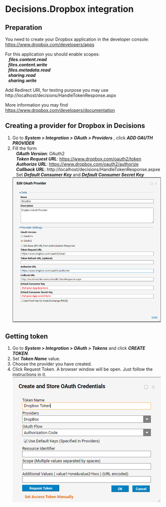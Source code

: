# Decisions.Dropbox integration
## Preparation
You need to create your Dropbox application in the developer console: https://www.dropbox.com/developers/apps

For this application you should enable scopes:<br />
&nbsp;&nbsp; ***files.content.read    <br />
&nbsp;&nbsp; files.content.write   <br />
&nbsp;&nbsp; files.metadata.read   <br />
&nbsp;&nbsp; sharing.read    <br />
&nbsp;&nbsp; sharing.write***   <br />

Add Redirect URI, for testing purpose you may use http://localhost/decisions/HandleTokenResponse.aspx 

More information you may find  https://www.dropbox.com/developers/documentation


## Creating a provider for Dropbox in Decisions
1. Go to ***System > Integration > OAuth > Providers***   ,  click ***ADD OAUTH PROVIDER***
  2. Fill the form<br />
&nbsp;&nbsp;   ***OAuth Version***: OAuth2 <br />
&nbsp;&nbsp;   ***Token Request URL***: https://www.dropbox.com/oauth2/token   <br />
&nbsp;&nbsp;   ***Authorize URL***: https://www.dropbox.com/oauth2/authorize <br />
&nbsp;&nbsp;   ***Callback URL***: http://localhost/decisions/HandleTokenResponse.aspxe <br />
&nbsp;&nbsp;   Set ***Default Consumer Key*** and ***Default Consumer Secret Key***<br />
 ![screenshot of sample](https://github.com/Decisions-Modules/Decisions.Dropbox/blob/master/provider.png)


## Getting token
 1. Go to ***System > Integration > OAuth > Tokens*** and click ***CREATE TOKEN***.
  2. Set ***Token Name*** value.
  3. Choose the provider you have created.
  4. Click Request Token. A browser window will be open. Just follow the instructions in it.
![screenshot of sample](https://github.com/Decisions-Modules/Decisions.Dropbox/blob/master/token.png)
